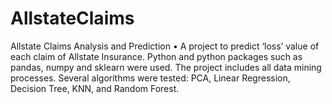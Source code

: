 # AllstateClaims
Allstate Claims Analysis and Prediction
•	A project to predict ‘loss’ value of each claim of Allstate Insurance. Python and python packages such as pandas, numpy and sklearn were used. The project includes all data mining processes. Several algorithms were tested: PCA, Linear Regression, Decision Tree, KNN, and Random Forest.
